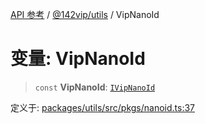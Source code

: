 [API 参考](../../../index.md) / [@142vip/utils](../index.md) / VipNanoId

# 变量: VipNanoId

> `const` **VipNanoId**: [`IVipNanoId`](../interfaces/IVipNanoId.md)

定义于: [packages/utils/src/pkgs/nanoid.ts:37](https://github.com/142vip/core-x/blob/a868d72f351cc457f350d05d38d540d6494a8ff2/packages/utils/src/pkgs/nanoid.ts#L37)
